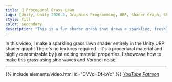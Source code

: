 ```yaml
---
title: 🦩 Procedural Grass Lawn
tags: [Unity, Unity 2020.3, Graphics Programming, URP, Shader Graph, Shader, Procedural Material]
style: fill
color: secondary 
description: "This is a fun shader graph that draws a sparkling, freshly mown grass lawn! No textures required."
---
```


In this video, I make a sparkling grass lawn shader entirely in the Unity URP shader graph! There's no textures required - it's a procedural material and highly customizable by just editing material properties. I showcase how to make this grass using sine waves and Voronoi noise.

***

{% include elements/video.html id="DVVcHDf-bYc" %}
*[YouTube](https://youtu.be/DVVcHDf-bYc) [Patreon](https://www.patreon.com/posts/files-sparkling-48894807)* 